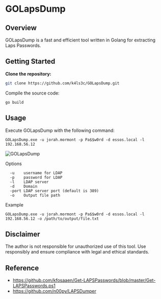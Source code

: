 # GOLapsDump

## Overview

GOLapsDump is a fast and efficient tool written in Golang for extracting Laps Passwords.

## Getting Started

**Clone the repository:**
```bash
git clone https://github.com/k4ls3c/GOLapsDump.git
```
Compile the source code:
```
go build
```
## Usage
Execute GOLapsDump with the following command:
```
GOLapsDump.exe -u jorah.mormont -p Pa$$w0rd -d essos.local -l 192.168.56.12
```
![GOLapsDump](https://github.com/k4ls3c/GOLapsDump/assets/148506834/f4e40b08-b254-40ce-a5aa-f84ecd897a63)

Options
```
  -u    username for LDAP
  -p    password for LDAP
  -l    LDAP server
  -d    Domain
  -port LDAP server port (default is 389)
  -o    Output file path
```
Example
```
GOLapsDump.exe -u jorah.mormont -p Pa$$w0rd -d essos.local -l 192.168.56.12 -o /path/to/output/file.txt
```
## Disclaimer

The author is not responsible for unauthorized use of this tool. Use responsibly and ensure compliance with legal and ethical standards.

## Reference
- https://github.com/kfosaaen/Get-LAPSPasswords/blob/master/Get-LAPSPasswords.ps1
- https://github.com/n00py/LAPSDumper
